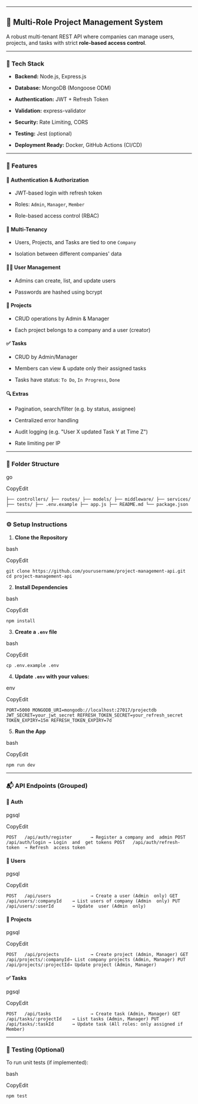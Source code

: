 
----------

## 📁 Multi-Role Project Management System

A robust multi-tenant REST API where companies can manage users, projects, and tasks with strict **role-based access control**.

----------

### 🚀 Tech Stack

-   **Backend:** Node.js, Express.js
    
-   **Database:** MongoDB (Mongoose ODM)
    
-   **Authentication:** JWT + Refresh Token
    
-   **Validation:** express-validator
    
-   **Security:** Rate Limiting, CORS
    
-   **Testing:** Jest (optional)
    
-   **Deployment Ready:** Docker, GitHub Actions (CI/CD)
    

----------

### 🧱 Features

#### 🔐 Authentication & Authorization

-   JWT-based login with refresh token
    
-   Roles: `Admin`, `Manager`, `Member`
    
-   Role-based access control (RBAC)
    

#### 🏢 Multi-Tenancy

-   Users, Projects, and Tasks are tied to one `Company`
    
-   Isolation between different companies' data
    

#### 🧑‍💼 User Management

-   Admins can create, list, and update users
    
-   Passwords are hashed using bcrypt
    

#### 📁 Projects

-   CRUD operations by Admin & Manager
    
-   Each project belongs to a company and a user (creator)
    

#### ✅ Tasks

-   CRUD by Admin/Manager
    
-   Members can view & update only their assigned tasks
    
-   Tasks have status: `To Do`, `In Progress`, `Done`
    

#### 🔍 Extras

-   Pagination, search/filter (e.g. by status, assignee)
    
-   Centralized error handling
    
-   Audit logging (e.g. "User X updated Task Y at Time Z")
    
-   Rate limiting per IP
    

----------

### 📂 Folder Structure

go

CopyEdit

`├── controllers/
├── routes/
├── models/
├── middleware/
├── services/
├── tests/
├── .env.example
├── app.js
├── README.md
└── package.json` 

----------

### ⚙️ Setup Instructions

1.  **Clone the Repository**
    

bash

CopyEdit

`git clone https://github.com/yourusername/project-management-api.git cd project-management-api` 

2.  **Install Dependencies**
    

bash

CopyEdit

`npm install` 

3.  **Create a `.env` file**
    

bash

CopyEdit

`cp .env.example .env` 

4.  **Update `.env` with your values:**
    

env

CopyEdit

`PORT=5000
MONGODB_URI=mongodb://localhost:27017/projectdb
JWT_SECRET=your_jwt_secret
REFRESH_TOKEN_SECRET=your_refresh_secret
TOKEN_EXPIRY=15m
REFRESH_TOKEN_EXPIRY=7d` 

5.  **Run the App**
    

bash

CopyEdit

`npm run dev` 

----------

### 📬 API Endpoints (Grouped)

#### 🔐 Auth

pgsql

CopyEdit

`POST   /api/auth/register       → Register a company and  admin POST   /api/auth/login → Login  and  get tokens
POST   /api/auth/refresh-token  → Refresh  access token` 

#### 👥 Users

pgsql

CopyEdit

`POST   /api/users               → Create a user (Admin  only) GET /api/users/:companyId    → List users of company (Admin  only)
PUT    /api/users/:userId       → Update  user (Admin  only)` 

#### 📁 Projects

pgsql

CopyEdit

`POST   /api/projects            → Create project (Admin, Manager) GET /api/projects/:companyId→ List company projects (Admin, Manager)
PUT    /api/projects/:projectId→ Update project (Admin, Manager)` 

#### ✅ Tasks

pgsql

CopyEdit

`POST   /api/tasks               → Create task (Admin, Manager) GET /api/tasks/:projectId    → List tasks (Admin, Manager)
PUT    /api/tasks/:taskId       → Update task (All roles: only assigned if Member)` 

----------

### 🧪 Testing (Optional)

To run unit tests (if implemented):

bash

CopyEdit

`npm test`
